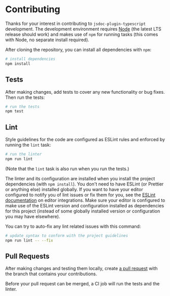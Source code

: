 # Contributing

Thanks for your interest in contributing to `jsdoc-plugin-typescript` development.  The development environment requires [Node](https://nodejs.org/en/download/package-manager) (the latest LTS release should work) and makes use of `npm` for running tasks (this comes with Node, no separate install required).

After cloning the repository, you can install all dependencies with `npm`:

```bash
# install dependencies
npm install
```

## Tests

After making changes, add tests to cover any new functionality or bug fixes.  Then run the tests:

```bash
# run the tests
npm test
```

## Lint

Style guidelines for the code are configured as ESLint rules and enforced by running the `lint` task:

```bash
# run the linter
npm run lint
```

(Note that the `lint` task is also run when you run the tests.)

The linter and its configuration are installed when you install the project dependencies (with `npm install`).  You don't need to have ESLint (or Prettier or anything else) installed globally.  If you want to have your editor configured to notify you of lint issues or fix them for you, see the [ESLint documentation](https://eslint.org/docs/latest/use/integrations) on editor integrations.  Make sure your editor is configured to make use of the ESLint version and configuration installed as dependencies for this project (instead of some globally installed version or configuration you may have elsewhere).

You can try to auto-fix any lint related issues with this command:

```bash
# update syntax to conform with the project guidelines
npm run lint -- --fix
```

## Pull Requests

After making changes and testing them locally, create [a pull request](https://docs.github.com/en/pull-requests/collaborating-with-pull-requests/proposing-changes-to-your-work-with-pull-requests/about-pull-requests) with the branch that contains your contributions.

Before your pull request can be merged, a CI job will run the tests and the linter.
